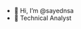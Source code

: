 - 👋 Hi, I’m @sayednsa
- 👀 Technical Analyst

<!---
sayednsa/sayednsa is a ✨ special ✨ repository because its `README.md` (this file) appears on your GitHub profile.
You can click the Preview link to take a look at your changes.
--->
